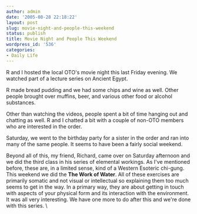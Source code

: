 ```yaml
---
author: admin
date: '2005-08-28 22:18:22'
layout: post
slug: movie-night-and-people-this-weekend
status: publish
title: Movie Night and People This Weekend
wordpress_id: '536'
categories:
- Daily Life
---
```


R and I hosted the local OTO's movie night this last Friday evening. We
watched part of a lecture series on Ancient Egypt.

R made bread pudding and we had some chips and wine as well. Other
people brought over muffins, beer, and various other food or alcohol
substances.

Other than watching the videos, people spent a bit of time hanging out
and chatting as well. R and I chatted a bit with a couple of non-OTO
members who are interested in the order.

Saturday, we went to the birthday party for a sister in the order and
ran into many of the same people. It seems to have been a fairly social
weekend.

Beyond all of this, my friend, Richard, came over on Saturday afternoon
and we did the third class in his series of elemental workings. As I've
mentioned before, these are, in a limited sense, kind of a Western
Esoteric chi-gung. This weekend we did the **The Work of Water**. All of
these exercises are primarily somatic and not visual or intellectual so
explaining them too much seems to get in the way. In a primary way, they
are about getting in touch with aspects of your physical form and its
interaction with the environment. It was all very interesting. We have
one more to do after this and we're done with this series. \

